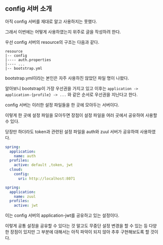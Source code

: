 ## config 서버 소개

아직 config 서버를 재대로 알고 사용하지는 못했다. 

그래서 이번에는 어떻게 사용하였는지 위주로 글을 작성하려 한다.



우선 config 서버의 resource의 구조는 다음과 같다.

```
resource
|-- config
|---- auth.properties
|---- ...
|-- bootstrap.yml
```

bootstrap.yml이라는 본인은 자주 사용하진 않았던 파일 명이 나왔다.

알아보니 bootstrap이 가장 우선권을 가지고 있고 이후는 `application -> application-{profile} -> ...` 와 같은 순서로 우선권을 지닌다고 한다.



config 서버는 이러한 설정 파일들을 한 곳에 모아두는 서버이다.

이렇게 한 곳에 설정 파일을 모아두면 장점이 설정 파일을 여러 곳에서 공유하여 사용할 수 있다.

당장만 하더라도 token과 관련된 설정 파일을 auth와 zuul 서버가 공유하여 사용하였다.

```yml
spring:
  application:
    name: auth
  profiles:
    active: default ,token, jwt
  cloud:
    config:
      uri: http://localhost:8071
```

```yml
spring:
  application:
    name: zuul
  profiles:
    active: jwt
```

이는 config 서버의 application-jwt를 공유하고 있는 설정이다.



이렇게 공통 설정을 공유할 수 있다는 것 말고도 무중단 설정 변경을 할 수 있는 등 다양한 장점이 있지만 그 부분에 대해서는 아직 파악이 되지 않아 추후 구현해보도록 할 것이다.